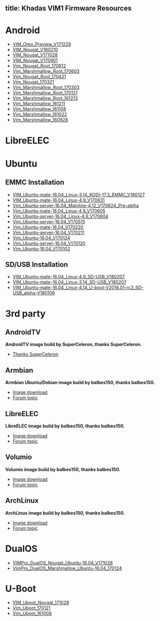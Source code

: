 title: Khadas VIM1 Firmware Resources
---

# Android
* [VIM_Oreo_Preview_V171229](http://www.mediafire.com/file/cs2qvi41mc54n1d/VIM_Oreo_Preview_V171229.7z)
* [VIM_Nougat_V180210](http://www.mediafire.com/file/fywf4d67j7g7745/VIM_Nougat_V180210.7z)
* [VIM_Nougat_V171028](http://www.mediafire.com/file/1u50n5aqvcdpnpl/VIM_Nougat_V171028.7z)
* [VIM_Nougat_V170901](http://www.mediafire.com/file/s1k8ekaj3yvd18q/VIM_Nougat_170901.7z)
* [Vim_Nougat_Root_170612](http://www.mediafire.com/file/8dqhuppx89r6yb2/Vim_Nougat_Root_170612.7z)
* [Vim_Marshmallow_Root_170603](http://www.mediafire.com/file/u8lbni221l58536/Vim_Marshmallow_Root_170603.7z)
* [Vim_Nougat_Root_170421](http://www.mediafire.com/file/dg522sb10lrw5qk/Vim_Nougat_Root_170421.7z)
* [Vim_Nougat_170321](http://www.mediafire.com/file/4vhm8u94qqdo8dd/Vim_Nougat_170321.7z)
* [Vim_Marshmallow_Root_170303](http://www.mediafire.com/file/1wo9s8k8o4395ac/Vim_Marshmallow_Root_170303.7z)
* [Vim_Marshmallow_Root_170121](http://www.mediafire.com/file/isj5t6kg92x0d1d/Vim_Marshmallow_Root_170121.7z)
* [Vim_Marshmallow_Root_161213](http://www.mediafire.com/file/4c3dwk88q290lm1/Vim_Marshmallow_Root_161213.7z)
* [Vim_Marshmallow_161211](http://www.mediafire.com/file/l7w9q4o2tk9a7pz/Vim_Marshmallow_161211.7z)
* [Vim_Marshmallow_161108](http://www.mediafire.com/file/yb5ltpvaej0ftpo/Vim_Marshmallow_161108.7z)
* [Vim_Marshmallow_161022](http://www.mediafire.com/file/0a6do0krtt73ll7/Vim_Marshmallow_161022.7z)
* [Vim_Marshmallow_160928](http://www.mediafire.com/file/rguc5b66hv6qh5v/Vim_Marshmallow_160928.7z)


# LibreELEC


# Ubuntu
## EMMC Installation
* [VIM_Ubuntu-mate-16.04_Linux-3.14_KODI-17.3_EMMC_V180127](http://www.mediafire.com/file/ust64v93ji83ran/VIM_Ubuntu-mate-16.04_Linux-3.14_KODI-17.3_EMMC_V180127.7z)
* [VIM_Ubuntu-mate-16.04_Linux-4.9_V170831](http://www.mediafire.com/file/dwcl9684pfu2t8q/VIM_Ubuntu-mate-16.04_Linux-4.9_V170831.7z)
* [Vim_Ubuntu-server-16.04_Mainline-4.12_V170624_Pre-alpha](http://www.mediafire.com/file/89av0e16ypm0e7v/Vim_Ubuntu-server-16.04_Linux-Mainline-4.12-rc6_V170624_Pre-alpha.7z)
* [Vim_Ubuntu-mate-16.04_Linux-4.9_V170605](http://www.mediafire.com/file/e0hn369flq27op9/Vim_Ubuntu-mate-16.04_Linux-4.9_V170605.7z)
* [Vim_Ubuntu-server-16.04_Linux-4.9_V170604](http://www.mediafire.com/file/vn9d1dg0plvkby7/Vim_Ubuntu-server-16.04_Linux-4.9_V170604.7z)
* [Vim_Ubuntu-server-16.04_V170515](http://www.mediafire.com/file/yx7sg9rx3a52m33/Vim_Ubuntu-server-16.04_V170515.7z)
* [Vim_Ubuntu-mate-16.04_V170220](http://www.mediafire.com/file/b6mgy8wjrkmot46/Vim_Ubuntu-mate-16.04_V170220.7z)
* [Vim_Ubuntu-server-16.04_V170211](http://www.mediafire.com/file/7ilichl366nd5z3/Vim_Ubuntu-server-16.04_V170211.7z)
* [Vim_Ubuntu-16.04_V170124](http://www.mediafire.com/file/uapliw13vavk13i/Vim_Ubuntu-16.04_V170124.7z)
* [Vim_Ubuntu-server-16.04_V170120](http://www.mediafire.com/file/qz386wqzvahtb4r/Vim_Ubuntu-server-16.04_V170120.7z)
* [Vim_Ubuntu-16.04_V170102](http://www.mediafire.com/file/1envjyo4477w38m/Vim_Ubuntu-16.04_V170102.7z)

## SD/USB Installation
* [VIM_Ubuntu-mate-16.04_Linux-4.9_SD-USB_V180207](http://www.mediafire.com/file/85n5qnc9om0xg3t/VIM_Ubuntu-mate-16.04_Linux-4.9_SD-USB_V180207.7z)
* [VIM_Ubuntu-mate-16.04_Linux-3.14_SD-USB_V180207](http://www.mediafire.com/file/cwpg8qk32x387dq/VIM_Ubuntu-mate-16.04_Linux-3.14_SD-USB_V180207.7z)
* [VIM_Ubuntu-mate-16.04_Linux-4.14_U-boot-V2018.01-rc3_SD-USB_alpha-V180106](http://www.mediafire.com/file/lnvj5jjcic59kwv/VIM_Ubuntu-mate-16.04_Linux-4.14_U-boot-V2018.01-rc3_SD-USB_alpha-V180106.7z)


# 3rd party
## AndroidTV
**AndroidTV image build by SuperCeleron, thanks SuperCeleron.**
* [Thanks SuperCeleron](http://forum.khadas.com/search?q=SCV)

## Armbian
**Armbian Ubuntu/Debian image build by balbes150, thanks balbes150.**
* [Image download](https://yadi.sk/d/pHxaRAs-tZiei)
* [Forum topic](http://forum.khadas.com/t/armbian-kodi-ubuntu-debian-for-sd-usb-emmc/825)

## LibreELEC
**LibreELEC image build by balbes150, thanks balbes150.**
* [Image download](https://yadi.sk/d/ysAgoIWT32M9Hn)
* [Forum topic](http://forum.khadas.com/t/libreelec-for-khadas-vim-sd-usb-emmc/793)

## Volumio
**Volumio image build by balbes150, thanks balbes150.**
* [Image download](https://yadi.sk/d/xbesnjYG3PETk5)
* [Forum topic](http://forum.khadas.com/t/volumio-for-khadas/1437)

## ArchLinux
**ArchLinux image build by balbes150, thanks balbes150.**
* [Image download](https://yadi.sk/d/BbH_N6HFzvjhm)
* [Forum topic](http://forum.khadas.com/t/archlinux-kodi-sd-usb-emmc/1152/1)

# DualOS
* [VIMPro_DualOS_Nougat_Ubuntu-16.04_V171028](http://www.mediafire.com/file/ex67o36c9doaij7/VIM_DualOS_Nougat_Ubuntu-16.04_V171028.7z)
* [VimPro_DualOS_Marshmallow_Ubuntu-16.04_170124](http://www.mediafire.com/file/ng22c7iadjvp5cb/VimPro_DualOS_Marshmallow_Ubuntu-16.04_170124.7z)


# U-Boot
* [VIM_Uboot_Nougat_171028](http://www.mediafire.com/file/9g99uaj1wm718ba/VIM_Uboot_Nougat_171028.7z)
* [Vim_Uboot_170121](http://www.mediafire.com/file/8dyn2y9z9hz1f13/Vim_Uboot_170121.7z)
* [Vim_Uboot_161008](http://www.mediafire.com/file/kf0swm3cvk0j86j/Vim_Uboot_161008.7z)

